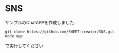 # SNS

サンプルのChatAPPを作成しました．
```
git clone https://github.com/SWEET-creator/SNS.git
node app
```


で実行してください
